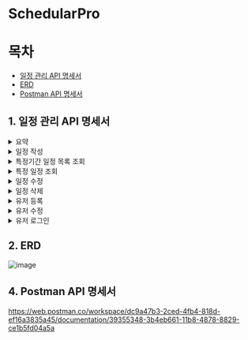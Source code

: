 # SchedularPro
# 목차
* [일정 관리 API 명세서](#1-일정-관리-API-명세서)
* [ERD](#2-ERD)
* [Postman API 명세서](#4-PostMan-API-명세서)
## 1. 일정 관리 API 명세서

<details>
<summary>요약</summary>

### 요약
|기능|	method|	url	|request	|response	|status|
|-------------|----|---------------|-----------|---------|--------------|
|일정 작성|POST|	/schedules/|	요청 body	|등록 정보	|200: 정상 등록|
|일정 목록 조회|GET|/schedules/|	요청 param	|다건 응답 정보	|200: 정상 조회|
|특정 일정 조회|GET|/schedules/{scheduleId}|	요청 param|	단건 응답 정보|	200: 정상 조회|
|일정 수정|PUT|/schedules/{scheduleId}|	요청 body	|수정 정보	|200: 정상 수정|
|일정 삭제|DELETE|/schedules/{scheduleId}|	요청 param	|삭제 정보	|200: 정상 삭제|
|유저 등록|POST|/users/signup|요청 body|등록 정보|200: 정상 등록|
|유저 조회|GET|/users/user-profile/{userId}|요청 body|등록 정보|200: 정상 조회|
|유저 수정|PUT|/users/user-profile/{userId}|요청 body|수정 정보|200: 정상 수정|
|유저 로그인|GET|/users/signin|요청 body|수정 정보|200: 정상 로그인|

</details>


<details>
<summary>일정 작성 </summary>


### 일정 작성 
* POST /schedules/
* 요청 Request
  * Header:
     * Content-Type: application/json
     * Cookie: SessionId
   
       
|#|변수 설명|변수 이름|타입|Nullable|description|
|-|--------|---------|---|---|--|
|1|세션 아이디|SessionId|String|x|JSESSIONID|

  * Body:
 
 
 ```
{
    "title": "제목",
    "content": "할일",
    "userName": "이름"
}
```


|#|변수 설명|변수 이름|타입|Nullable|description|
|-|--------|---------|---|---|--|
|1|제목|title|String|x|20글자 제한|
|2|할일|content|String|x|200글자 제한|
|3|작성자명|userName|String|x|20글자 제한|


* 응답 Response
  * Status Code: 200 Created

  * Body:

```

{
    "scheduleId": 식별자
    "title": "제목",
    "content": "할일",
    "userName": "이름",
    "createdAt": "2024-11-14",
    "modifiedAt": "2024-11-14",
}

```



|#|변수 설명|변수 이름|타입|Nullable|description|
|-|-|-|-|-|-|
|1|작성된 게시글 식별자|scheduleId|long| x	|AUTO-INCREMENT|
|2|제목|title|String|x|20글자 제한|
|3|할일|content|String|x|200글자 제한|
|4|작성자명|userName|String|x|20글자 제한|
|5|작성일|createAt|String|x|YYYY-MM-DD|
|6|수정일|modifiedAt|String|x|YYYY-MM-DD|


</details>


<details>
<summary>특정기간 일정 목록 조회 </summary>

### 특정기간 일정 목록 조회
* GET /schedules/?startDate=2024-11-05&endDate=2024-11-11&schedulePage=1&pageSize=5
* 요청 Request
  * Header:
    * Content-Type: application/json
    * request parameters:
       * startDate (optional) : 조회할 작성일 (시작) (YYYY-MM-DD)
       * endDate (optional) : 조회할 작성일 (끝) (YYYY-MM-DD)
       * schedulePage  : 조회할 페이지
       * pageSize : 한 페이지당 게시글 수
     * Cookie: SessionId
  * 정렬: 작성일 기준 내림차순
 
|#|변수 설명|변수 이름|타입|Nullable|description|
|-|--------|---------|---|---|--|
|1|시작 일|startDate|String|x|YYYY-MM-DD|
|2|마지막 일|endDate|String|x|YYYY-MM-DD|
|4|조회할 페이지|long|x|최소 1|
|5|게시글 수|pageSize|long|x|최소 1|
|6|세션 아이디|SessionId|String|x|JSESSIONID|


* 응답
  * Status Code: 200 OK
  * Body


```
[
    {
        "scheduleId": "게시글 고유 번호",
        "title": "제목",
        "userName": "작성자명",
        "createdAt": "YYYY-MM-DD HH:mm:ss",
        "editedAt": "YYYY-MM-DD HH:mm:ss"
    },
    ...
]
```
|#|변수 설명|변수 이름|타입|Nullable|description|
|-|--------|---------|---|---|--|
|1|게시글 고유 번호|scheduleId|int|x|AUTO-INCREMENT|
|2|제목|title|String|x|20글자 제한|
|3|작성자명|userName|String|x|20글자 제한|
|4|작성일|createdAt|String|x|YYYY-MM-DD HH:mm:ss|
|5|수정일|editedAt|String|x|YYYY-MM-DD HH:mm:ss|


</details>

<details>
<summary>특정 일정 조회</summary>

 
### 특정 일정 조회
* GET /schedules/{scheduleId}
* 요청 Request
   * Header:
    * Content-Type: application/json
    * Path Variable: scheduleId
    * Cookie: SessionId
 
|#|변수 설명|변수 이름|	타입|	Nullable|description|
|-|-|-|-|-|-|
|1|게시글 고유 번호|scheduleId|int|x|AUTO-INCREMENT|
|2|세션 아이디|SessionId|String|x|JSESSIONID|
* 응답
   * Status Code: 200 OK
   * Body:
```
{
    "scheduleId": "게시글 고유 번호",
    "title": "제목",
    "content": "할일 내용",
    "userName": "작성자명",
    "createdAt": "YYYY-MM-DD HH:mm:ss",
    "editedAt": "YYYY-MM-DD HH:mm:ss"
}
```

|#|변수 설명|변수 이름|타입|Nullable|description|
|-|-|-|-|-|-|
|1|게시글 고유 번호|scheduleId|int|x|AUTO-INCREMENT|
|2|제목|title|String|x|20글자 제한|
|3|할일 내용|content|String|x||
|4|작성자명|userName|String|x|20글자 제한|
|5|작성일|createdAt|String|x|YYYY-MM-DD HH:mm:ss|
|6|수정일|editedAt|String|x|YYYY-MM-DD HH:mm:ss|

</details>

<details>
<summary>일정 수정</summary>

### 일정 수정
* PUT /schedules/{scheduleId}
* 요청
   * Header:
     * Content-Type: application/json
     * path Variable: scheduleid
     * Cookie: SessionId
    
       
|#|변수 설명|변수 이름|	타입|	Nullable|description|
|-|-|-|-|-|-|
|1|게시글 고유 번호|scheduleId|int|x|AUTO-INCREMENT|
|2|세션 아이디|SessionId|String|x|JSESSIONID|

   * Body:
```
{
    "title": "제목",
    "content": "할일",
    "userName": "작성자명"
}
```
 
|#|변수 설명|변수 이름|	타입|	Nullable|description|
|-|-|-|-|-|-|
|1|제목|password|String|x|20글자 제한|
|2|할 일|password|String|x||
|3|작성자명|userName|String|x|20글자 제한|

* 응답
  * Status Code: 200 OK
  * Body:
```
{
    "scheduleId": "게시글 고유 번호",
    "title": "제목",
    "content": "할일 내용",
    "userName": "작성자명",
    "createdAt": "YYYY-MM-DD HH:mm:ss",
    "editedAt": "YYYY-MM-DD HH:mm:ss"
}
```


|#|변수 설명|변수 이름|	타입|	Nullable|description|
|-|-|-|-|-|-|
|1|게시글 고유 번호|scheduleId|int|x|AUTO-INCREMENT|
|2|제목|title|String|x|20글자 제한|
|3|할일 내용|content|String|x||
|4|작성자명|userName|String|x|20글자 제한|
|5|작성일|createdAt|String|x|YYYY-MM-DD HH:mm:ss|
|6|수정일|editedAt|String|x|YYYY-MM-DD HH:mm:ss|

</details>

<details>
<summary>일정 삭제</summary>

### 일정 삭제
* DELETE /schedules/{scheduleId}
* 요청
   *Header:
     * Content-Type: application/json
     * Path Variable: scheduleId
     * Cookie: SessionId
 
       
|#|변수 설명|변수 이름|타입|Nullable|description|
|-|--------|---------|---|---|--|
|1|게시글 고유 번호|scheduleId|long|x|AUTO_INCREMENT|
|2|세션 아이디|SessionId|String|x|JSESSIONID|
 

* 응답
   * Status Code: 200 OK
   * Body:
```  
{
    "scheduleId": 식별자
}
```
|#|변수 설명|변수 이름|	타입|	Nullable|description|
|-|-|-|-|-|-|
|1|삭제된 게시글 식별자|scheduleId|long|x|AUTO-INCREMENT|

</details>

<details>
<summary>유저 등록</summary>

### 유저 등록
* Post /users/signup
* 요청
   * Header:
    * Content-Type: application/json
    * sessionId: 세션 아이디
 
      
|#|변수 설명|변수 이름|타입|Nullable|description|
|-|-|-|-|-|-|
|1|세션 아이디|SessionId|String|x|JSESSIONID|
    
```
{
    "userName" : "이름",
    "email" : "이메일"
    "password":"비밀번호"
}
```
 
|#|변수 설명|변수 이름|타입|Nullable|description|
|-|--------|---------|---|---|--|
|1|유저 이름|userName|String|x|20글자 제한|
|2|이메일|email|String|x|@xxxx.com형식|
|3|비밀번호|password|String|x|20글자 제한|


* 응답
   * header:
     * cookie: SessionId  
   * Status Code: 200 OK
   * Body:
```
{
    "userId": 식별자 번호,
    "userName": "유저이름",
    "email": "이메일",
    "createdAt": "생성일",
    "modifiedAt": "수정일"
}
```
|#|변수 설명|변수 이름|	타입|	Nullable|description|
|-|-|-|-|-|-|
|1|생성된 유저 식별자|userId|long|x|AUTO-INCREMENT|
|2|유저 이름|userName|String|x|20글자 제한|
|3|이메일|email|String|x|@xxxx.com형식|
|4|생성일|createdAt|String|x|YYYY-MM-DD HH:mm:ss|
|5|수정일|editedAt|String|x|YYYY-MM-DD HH:mm:ss|

</details>

<details>
<summary>유저 수정</summary>

### 유저 수정
* PUT /users/user-profile/
* 요청
    * Header:
       * Content-Type: application/json
       * cookie: SessionId
     
         
|#|변수 설명|변수 이름|	타입|	Nullable|description|
|-|-|-|-|-|-|
|1|세션 아이디|SessionId|String|x|JSESSIONID|
 
   *Body:
```
{
    "userName" : "이름",
    "password":"비밀번호",
    "email" : "이메일"
}
```
 
|#|변수 설명|변수 이름|타입|Nullable|description|
|-|--------|---------|---|---|--|
|1|수정한 이름|userName|String|x|20글자 제한|
|2|수정한 비밀번호|password|String|x|20글자 제한|
|3|수정한 이메일|email|String|x|@xxxx.com 형식|

* 응답
   * header:
     * cookie: SessionId  
   * Status Code: 200 OK
   * Body:
```
{
    "userName" : "이름",
    "email" : "이메일",
    "createdAt": "생성일",
    "modifiedAt": "수정일"
}
```

|#|변수 설명|변수 이름|	타입|	Nullable|description|
|-|-|-|-|-|-|
|1|유저 이름|userName|String|x|20글자 제한|
|2|이메일|email|String|x|@xxxx.com형식|
|3|생성일|createdAt|String|x|YYYY-MM-DD HH:mm:ss|
|4|수정일|editedAt|String|x|YYYY-MM-DD HH:mm:ss|

</details>

<details>
<summary>유저 로그인</summary>

### 유저 로그인
* PUT /users/signin
* 요청
    * Header:
       * Content-Type: application/json
       * cookie: SessionId
     
         
|#|변수 설명|변수 이름|	타입|	Nullable|description|
|-|-|-|-|-|-|
|1|세션 아이디|SessionId|String|x|JSESSIONID|
 
   *Body:
```
{
     "email" : "이메일"
     "password":"비밀번호",
}
```
 
|#|변수 설명|변수 이름|타입|Nullable|description|
|-|--------|---------|---|---|--|
|1|이메일|email|String|x|@xxxx.com 형식|
|2|비밀번호|password|String|x|20글자 제한|


* 응답
   * header:
     * cookie: SessionId  
   * Status Code: 200 OK
   * Body:
```
{
    "userName" : "이름",
    "email" : "이메일",
    "createdAt": "생성일",
    "modifiedAt": "수정일"
}
```

|#|변수 설명|변수 이름|	타입|	Nullable|description|
|-|-|-|-|-|-|
|1|유저 이름|userName|String|x|20글자 제한|
|2|이메일|email|String|x|@xxxx.com형식|
|3|생성일|createdAt|String|x|YYYY-MM-DD HH:mm:ss|
|4|수정일|editedAt|String|x|YYYY-MM-DD HH:mm:ss|

</details>

## 2. ERD
![image](https://github.com/user-attachments/assets/5739eab7-6dc6-4cab-8cf8-8d210f92440a)




## 4. Postman API 명세서
https://web.postman.co/workspace/dc9a47b3-2ced-4fb4-818d-ef16a3835a45/documentation/39355348-3b4eb661-11b8-4878-8829-ce1b5fd04a5a
